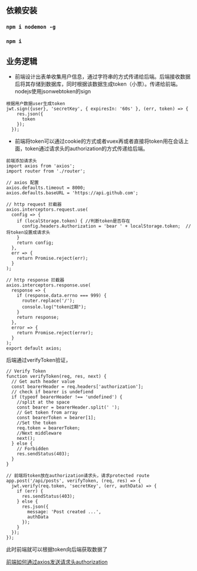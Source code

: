 ##  依赖安装
### `npm i nodemon -g `
### `npm i`

## 业务逻辑
* 前端设计出表单收集用户信息，通过字符串的方式传递给后端。后端接收数据后将其存储到数据库，同时根据该数据生成token（小票）。传递给前端。nodejs使用jsonwebtoken的sign
```
根据用户数据user生成token
jwt.sign({user}, 'secretKey', { expiresIn: '60s' }, (err, token) => {
    res.json({
      token
    });
  });
```
* 前端将token可以通过cookie的方式或者vuex再或者直接将token用在会话上面，token通过请求头的authorization的方式传递给后端。
```
前端添加请求头
import axios from 'axios';
import router from './router';

// axios 配置
axios.defaults.timeout = 8000;
axios.defaults.baseURL = 'https://api.github.com';

// http request 拦截器
axios.interceptors.request.use(
  config => {
    if (localStorage.token) { //判断token是否存在
      config.headers.Authorization = 'bear ' + localStorage.token;  //将token设置成请求头
    }
    return config;
  },
  err => {
    return Promise.reject(err);
  }
);

// http response 拦截器
axios.interceptors.response.use(
  response => {
    if (response.data.errno === 999) {
      router.replace('/');
      console.log("token过期");
    }
    return response;
  },
  error => {
    return Promise.reject(error);
  }
);
export default axios;

```
后端通过verifyToken验证，
```
// Verify Token 
function verifyToken(req, res, next) {
  // Get auth header value 
  const bearerHeader = req.headers['authorization'];
  // check if bearer is undefiend 
  if (typeof bearerHeader !== 'undefined') {
    //split at the space 
    const bearer = bearerHeader.split(' ');
    // Get token from array
    const bearerToken = bearer[1];
    //Set the token
    req.token = bearerToken;
    //Next middleware
    next();
  } else {
    // Forbidden
    res.sendStatus(403);
  }
}
```
```
// 前端将token放在authorization请求头，请求protected route 
app.post('/api/posts', verifyToken, (req, res) => {
  jwt.verify(req.token, 'secretKey', (err, authData) => {
    if (err) {
      res.sendStatus(403);
    } else {
      res.json({
        message: 'Post created ...',
        authData
      });
    }
  });
});
```
此时前端就可以根据token向后端获取数据了

[前端如何通过axios发送请求头authorization](https://juejin.im/post/5bab739af265da0aa3593177)